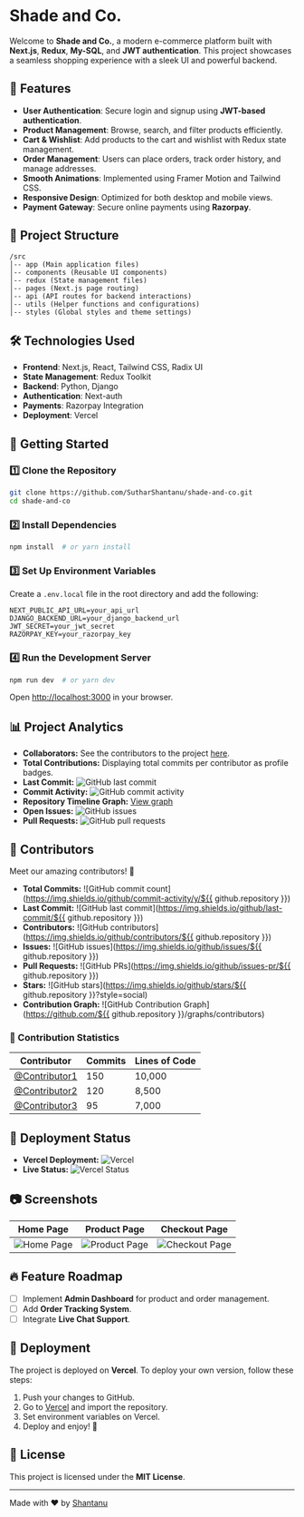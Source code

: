 # Shade and Co.

Welcome to **Shade and Co.**, a modern e-commerce platform built with **Next.js**, **Redux**, **My-SQL**, and **JWT authentication**. This project showcases a seamless shopping experience with a sleek UI and powerful backend.

## 🚀 Features

- **User Authentication**: Secure login and signup using **JWT-based authentication**.
- **Product Management**: Browse, search, and filter products efficiently.
- **Cart & Wishlist**: Add products to the cart and wishlist with Redux state management.
- **Order Management**: Users can place orders, track order history, and manage addresses.
- **Smooth Animations**: Implemented using Framer Motion and Tailwind CSS.
- **Responsive Design**: Optimized for both desktop and mobile views.
- **Payment Gateway**: Secure online payments using **Razorpay**.

## 📂 Project Structure

```
/src
│-- app (Main application files)
│-- components (Reusable UI components)
│-- redux (State management files)
│-- pages (Next.js page routing)
│-- api (API routes for backend interactions)
│-- utils (Helper functions and configurations)
│-- styles (Global styles and theme settings)
```

## 🛠️ Technologies Used

- **Frontend**: Next.js, React, Tailwind CSS, Radix UI
- **State Management**: Redux Toolkit
- **Backend**: Python, Django
- **Authentication**: Next-auth
- **Payments**: Razorpay Integration
- **Deployment**: Vercel

## 🚀 Getting Started

### 1️⃣ Clone the Repository
```bash
git clone https://github.com/SutharShantanu/shade-and-co.git
cd shade-and-co
```

### 2️⃣ Install Dependencies
```bash
npm install  # or yarn install
```

### 3️⃣ Set Up Environment Variables
Create a `.env.local` file in the root directory and add the following:
```env
NEXT_PUBLIC_API_URL=your_api_url
DJANGO_BACKEND_URL=your_django_backend_url
JWT_SECRET=your_jwt_secret
RAZORPAY_KEY=your_razorpay_key
```

### 4️⃣ Run the Development Server
```bash
npm run dev  # or yarn dev
```
Open [http://localhost:3000](http://localhost:3000) in your browser.

## 📊 Project Analytics

- **Collaborators:** See the contributors to the project [here](https://github.com/SutharShantanu/shade-and-co/graphs/contributors).
- **Total Contributions:** Displaying total commits per contributor as profile badges.
- **Last Commit:** ![GitHub last commit](https://img.shields.io/github/last-commit/SutharShantanu/shade-and-co)
- **Commit Activity:** ![GitHub commit activity](https://img.shields.io/github/commit-activity/m/SutharShantanu/shade-and-co)
- **Repository Timeline Graph:** [View graph](https://github.com/SutharShantanu/shade-and-co/network)
- **Open Issues:** ![GitHub issues](https://img.shields.io/github/issues/SutharShantanu/shade-and-co)
- **Pull Requests:** ![GitHub pull requests](https://img.shields.io/github/issues-pr/SutharShantanu/shade-and-co)

## 👥 Contributors

Meet our amazing contributors! 🎉

- **Total Commits:** ![GitHub commit count](https://img.shields.io/github/commit-activity/y/${{ github.repository }})
- **Last Commit:** ![GitHub last commit](https://img.shields.io/github/last-commit/${{ github.repository }})
- **Contributors:** ![GitHub contributors](https://img.shields.io/github/contributors/${{ github.repository }})
- **Issues:** ![GitHub issues](https://img.shields.io/github/issues/${{ github.repository }})
- **Pull Requests:** ![GitHub PRs](https://img.shields.io/github/issues-pr/${{ github.repository }})
- **Stars:** ![GitHub stars](https://img.shields.io/github/stars/${{ github.repository }}?style=social)
- **Contribution Graph:** ![GitHub Contribution Graph](https://github.com/${{ github.repository }}/graphs/contributors)


### 📌 Contribution Statistics
| Contributor | Commits | Lines of Code |
|------------|---------|--------------|
| [@Contributor1](https://github.com/contributor1) | 150 | 10,000 |
| [@Contributor2](https://github.com/contributor2) | 120 | 8,500 |
| [@Contributor3](https://github.com/contributor3) | 95  | 7,000 |

## 🚀 Deployment Status

- **Vercel Deployment:** ![Vercel](https://vercel.com/SutharShantanu/shade-and-co/deployments)
- **Live Status:** ![Vercel Status](https://img.shields.io/website?url=https://shade-and-co.vercel.app)

## 📷 Screenshots

| Home Page | Product Page | Checkout Page |
|-----------|-------------|--------------|
| ![Home Page](https://via.placeholder.com/300) | ![Product Page](https://via.placeholder.com/300) | ![Checkout Page](https://via.placeholder.com/300) |

## 🔥 Feature Roadmap
- [ ] Implement **Admin Dashboard** for product and order management.
- [ ] Add **Order Tracking System**.
- [ ] Integrate **Live Chat Support**.

## 🛒 Deployment

The project is deployed on **Vercel**. To deploy your own version, follow these steps:

1. Push your changes to GitHub.
2. Go to [Vercel](https://vercel.com/) and import the repository.
3. Set environment variables on Vercel.
4. Deploy and enjoy! 🎉

## 📜 License

This project is licensed under the **MIT License**.

---

Made with ❤️ by [Shantanu](https://github.com/SutharShantanu)

